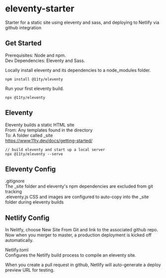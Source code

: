# eleventy-starter
Starter for a static site using eleventy and sass, and deploying to Netlify via github integration

## Get Started
Prerequisites: Node and npm.  
Dev Dependencies: Eleventy and Sass.

Locally install eleventy and its dependencies to a node_modules folder.

    npm install @11ty/eleventy
    
Run your first eleventy build.

    npx @11ty/eleventy

## Eleventy
Eleventy builds a static HTML site  
From: Any templates found in the directory  
To: A folder called _site  
https://www.11ty.dev/docs/getting-started/
    
    // build eleventy and start up a local server  
    npx @11ty/eleventy --serve

## Eleventy Config  
.gitignore  
The _site folder and eleventy's npm dependencies are excluded from git tracking  
.eleventy.js
CSS and images are configured to auto-copy into the _site folder during eleventy builds


## Netlify Config
In Nelitfy, choose New Site From Git and link to the associated github repo.
Now when you merger to master, a production deployment is kicked off automatically. 

Netlify.toml   
Configures the Netilfy build process to compile an eleventy site.

When you create a pull request in github, Netlify will auto-generate a deploy preview URL for testing. 
